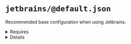 # `jetbrains/@default.json`

Recommended base configuration when using Jetbrains.

<details>
  <summary>Requires</summary>

- jetbrains
- nyc

</details>

<details>
  <summary>Details</summary>

## jetbrains/exclude-coverage-folder

_Updating `.idea/${projectName}.iml` using `xml-merge`._

- Mark `coverage` Folder as excluded in Jetbrains.

  <details>
    <summary>Requires</summary>

- jetbrains
- nyc

  </details>

</details>

